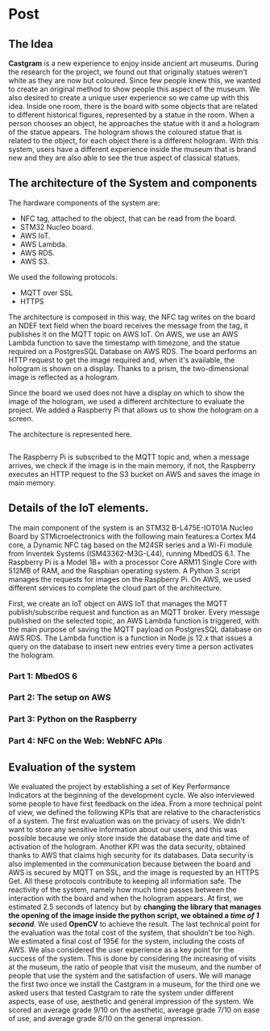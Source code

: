 # Post

## The Idea
**Castgram** is a new experience to enjoy inside ancient art museums. During the research for the project, we found out that originally
statues weren't white as they are now but coloured. Since few people knew this, we wanted to create an original method to show people this aspect of the museum. We also desired to create a unique user experience so we came up with this idea. Inside one room, there is the board with some objects that are related to different historical figures, represented by a statue in the room. 
When a person chooses an object, he approaches the statue with it and a hologram of the statue appears. The hologram shows the coloured statue
that is related to the object, for each object there is a different hologram. With this system, users have a different experience inside the museum that is brand new and they are also able to see the true aspect of classical statues.

## The architecture of the System and components
The hardware components of the system are: 
- NFC tag, attached to the object, that can be read from the board.
- STM32 Nucleo board.
- AWS IoT.
- AWS Lambda.
- AWS RDS.
- AWS S3.

We used the following protocols:
- MQTT over SSL 
- HTTPS

The architecture is composed in this way, the NFC tag writes on the board an NDEF text field when the board receives the message from the tag, it publishes it on the MQTT topic on AWS IoT. 
On AWS, we use an AWS Lambda function to save the timestamp with timezone, and the statue required on a PostgresSQL Database on AWS RDS.
The board performs an HTTP request to get the image required and, when it's available, the hologram is shown on a display. Thanks to a prism, the two-dimensional image is reflected as a hologram.

Since the board we used does not have a display
on which to show the image of the hologram, we used a different architecture to evaluate the project. We added a Raspberry Pi that allows us to show the hologram on a screen. 

The architecture is represented here. 

<Image>

The Raspberry Pi is subscribed to the MQTT topic and, when a message arrives, we check if the image is in the main memory, if not, the Raspberry executes an HTTP request to the S3 bucket on AWS and saves the image in main memory.


## Details of the IoT elements.
The main component of the system is an STM32 B-L475E-IOT01A Nucleo Board by STMicroelectronics with the following main features:a Cortex M4 core, a Dynamic NFC tag based on the M24SR series and a Wi-Fi module from Inventek Systems (ISM43362-M3G-L44), running MbedOS 6.1. 
The Raspberry Pi is a Model 1B+ with a processor Core ARM11 Single Core with 512MB of RAM, and the Raspbian operating system. 
A Python 3 script manages the requests for images on the Raspberry Pi.
On AWS, we used different services to complete the cloud part of the architecture. 

First, we create an IoT object on AWS IoT that manages the MQTT publish/subscribe request and function as an MQTT broker.
Every message published on the selected topic, an AWS Lambda function is triggered, with the main purpose of saving the MQTT payload on PostgresSQL database on AWS RDS.
The Lambda function is a function in Node.js 12.x that issues a query on the database to insert new entries every time a person activates the hologram.

### Part 1: MbedOS 6
### Part 2: The setup on AWS
### Part 3: Python on the Raspberry
### Part 4: NFC on the Web: WebNFC APIs


## Evaluation of the system 
We evaluated the project by establishing a set of Key Performance Indicators at the beginning of the development cycle. We also interviewed some people to have first feedback on the idea. 
From a more technical point of view, we defined the following KPIs that are relative to the characteristics of a system. 
The first evaluation was on the privacy of users. We didn't want to store any sensitive information about our users, and this was possible because we only store inside the database the date and time of activation of the hologram. 
Another KPI was the data security, obtained thanks to AWS that claims high security for its databases. Data security is also implemented in the communication because between the board and AWS is secured by MQTT on SSL, and the image is requested by an HTTPS Get. All these protocols contribute to keeping all information safe.
<Error>
The reactivity of the system, namely how much time passes between the interaction with the board and when the hologram appears. At first, we estimated 2.5 seconds of latency but by **changing the library that manages the opening of the image inside the python script, we obtained a *time of 1 second***. We used **OpenCV** to achieve the result.
</Error>
The last technical point for the evaluation was the total cost of the system, that shouldn't be too high. We estimated a final cost of 195€ for the system, including the costs of AWS. 
We also considered the user experience as a key point for the success of the system. This is done by considering the increasing of visits at the museum, the ratio of people that visit the museum, and the number of people that use the system and the satisfaction of users. 
We will manage the first two once we install the Castgram in a museum, for the third one we asked users that tested Castgram to rate the system under different aspects, ease of use, aesthetic and general impression of the system. We scored an average grade 9/10 on the aesthetic, average grade 7/10 on ease of use, and average grade 8/10 on the general impression.
